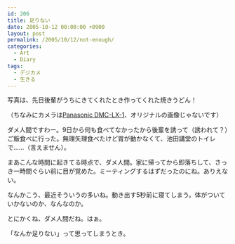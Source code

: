```yaml
---
id: 206
title: 足りない
date: 2005-10-12 00:00:00 +0900
layout: post
permalink: /2005/10/12/not-enough/
categories:
  - Art
  - Diary
tags:
  - デジカメ
  - 生きる
---
```

写真は、先日後輩がうちにきてくれたとき作ってくれた焼きうどん！
  
（ちなみにカメラは[Panasonic DMC-LX-1](http://www.amazon.co.jp/exec/obidos/ASIN/B000ANEW2O/bookshelf07-22/ref=nosim/)、オリジナルの画像じゃないです）

ダメ人間ですわー。9日から何も食べてなかったから後輩を誘って（誘われて？）ご飯食べに行った。無理矢理食べたけど胃が動かなくて、池田講堂のトイレで……（言えません）。
  
まあこんな時間に起きてる時点で、ダメ人間。家に帰ってから即落ちして、さっき一時間ぐらい前に目が覚めた。ミーティングするはずだったのにね。ありえない。
  
なんかこう、最近そういうの多いね。動き出す5秒前に寝てしまう。体がついていかないのか、なんなのか。
  
とにかくね、ダメ人間だね。はぁ。

「なんか足りない」って思ってしまうとき。
